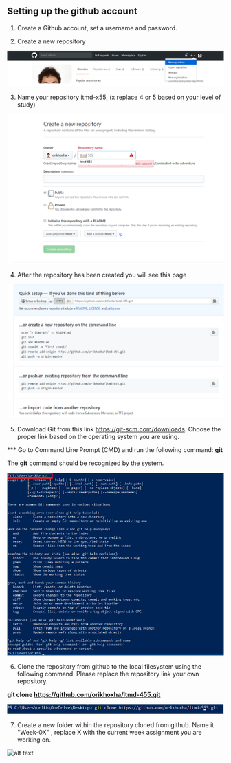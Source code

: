 ## Setting up the github account


1. Create a Github account, set a username and password.


2. Create a new repository


![alt text](images/new_repo.png "New repository")

3. Name your repository itmd-x55, (x replace 4 or 5 based on your level of study)

![alt text](images/create_repo.png "Create repository")

4. After the repository has been created you will see this page

![alt text](images/git_repository.png "Repository page")


5. Download Git from this link https://git-scm.com/downloads. Choose the proper link based on the operating system you are using.

*** Go to Command Line Prompt (CMD) and run the following command: **git** 

The **git** command should be recognized by the system.

![alt text](images/git_command.png "Create repository")


6. Clone the repository from github to the local filesystem using the following command. Please replace the repository link your own repository.

**git clone https://github.com/orikhoxha/itmd-455.git** 

![alt text](images/git_clone.png "Clone the repository")


7. Create a new folder within the repository cloned from github. Name it "Week-0X" , replace X with the current week assignment you are working on.

![alt text](images/android_project_repository.png "Android Project Repository")








